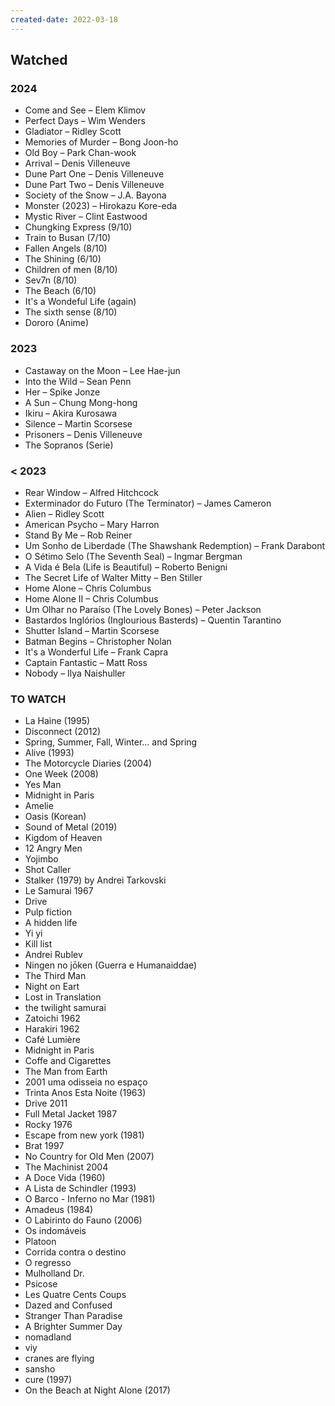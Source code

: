 ```yaml
---
created-date: 2022-03-18
---
```

## Watched
### 2024

- Come and See – Elem Klimov
- Perfect Days – Wim Wenders
- Gladiator – Ridley Scott
- Memories of Murder – Bong Joon-ho
- Old Boy – Park Chan-wook
- Arrival – Denis Villeneuve
- Dune Part One – Denis Villeneuve
- Dune Part Two – Denis Villeneuve
- Society of the Snow – J.A. Bayona
- Monster (2023) – Hirokazu Kore-eda
- Mystic River – Clint Eastwood
- Chungking Express (9/10)
- Train to Busan (7/10)
- Fallen Angels (8/10)
- The Shining (6/10)
- Children of men (8/10)
- Sev7n (8/10)
- The Beach (6/10)
- It's a Wondeful Life (again)
- The sixth sense (8/10)
- Dororo (Anime)

### 2023

- Castaway on the Moon – Lee Hae-jun
- Into the Wild – Sean Penn
- Her – Spike Jonze
- A Sun – Chung Mong-hong
- Ikiru – Akira Kurosawa
- Silence – Martin Scorsese
- Prisoners – Denis Villeneuve
- The Sopranos (Serie)

### < 2023

- Rear Window – Alfred Hitchcock
- Exterminador do Futuro (The Terminator) – James Cameron
- Alien – Ridley Scott
- American Psycho – Mary Harron
- Stand By Me – Rob Reiner
- Um Sonho de Liberdade (The Shawshank Redemption) – Frank Darabont
- O Sétimo Selo (The Seventh Seal) – Ingmar Bergman
- A Vida é Bela (Life is Beautiful) – Roberto Benigni
- The Secret Life of Walter Mitty – Ben Stiller
- Home Alone – Chris Columbus
- Home Alone II – Chris Columbus
- Um Olhar no Paraíso (The Lovely Bones) – Peter Jackson
- Bastardos Inglórios (Inglourious Basterds) – Quentin Tarantino
- Shutter Island – Martin Scorsese
- Batman Begins – Christopher Nolan
- It's a Wonderful Life – Frank Capra
- Captain Fantastic – Matt Ross
- Nobody – Ilya Naishuller



### TO WATCH

- La Haine (1995)
- Disconnect (2012)
- Spring, Summer, Fall, Winter... and Spring
- Alive (1993)
- The Motorcycle Diaries (2004) 
- One Week (2008) 
- Yes Man
- Midnight in Paris
- Amelie
- Oasis (Korean)
- Sound of Metal (2019)
- Kigdom of Heaven
- 12 Angry Men
- Yojimbo
- Shot Caller
- Stalker (1979) by Andrei Tarkovski
- Le Samurai 1967
- Drive
- Pulp fiction
- A hidden life
- Yi yi
- Kill list
- Andrei Rublev
- Ningen no jōken (Guerra e Humanaiddae)
- The Third Man
- Night on Eart
- Lost in Translation
- the twilight samurai
- Zatoichi 1962
- Harakiri 1962
- Café Lumière
- Midnight in Paris
- Coffe and Cigarettes
- The Man from Earth
- 2001 uma odisseia no espaço
- Trinta Anos Esta Noite (1963)
- Drive 2011
- Full Metal Jacket 1987
- Rocky 1976
- Escape from new york (1981)
- Brat 1997
- No Country for Old Men (2007)
- The Machinist 2004
- A Doce Vida (1960)
- A Lista de Schindler (1993)
- O Barco - Inferno no Mar (1981)
- Amadeus (1984)
- O Labirinto do Fauno (2006) 
- Os indomáveis 
- Platoon 
- Corrida contra o destino 
- O regresso
- Mulholland Dr.
- Psicose
- Les Quatre Cents Coups
- Dazed and Confused
- Stranger Than Paradise
- A Brighter Summer Day
- nomadland
- viy
- cranes are flying
- sansho
- cure (1997)
- On the Beach at Night Alone (2017)
